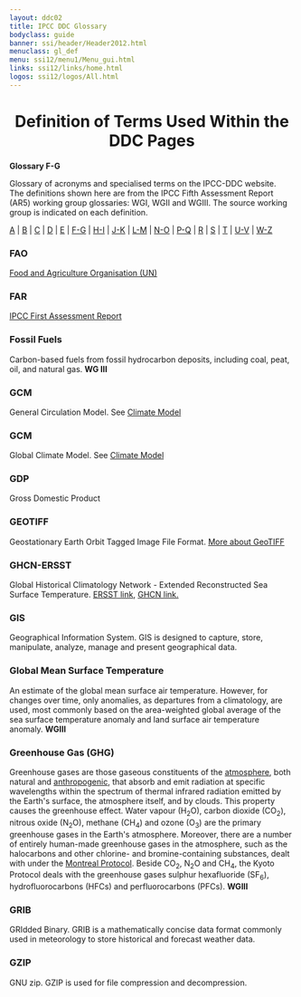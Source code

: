 ```yaml
---
layout: ddc02
title: IPCC DDC Glossary
bodyclass: guide
banner: ssi/header/Header2012.html
menuclass: gl_def
menu: ssi12/menu1/Menu_gui.html
links: ssi12/links/home.html
logos: ssi12/logos/All.html
---
```


<div id="content">

 <div id="pagetit">
   <h1 align="center">Definition of Terms Used Within the DDC Pages</h1>
 </div>
   <!-- End of Page Title Block -->
<p> <b>Glossary F-G</b></p>
<p> Glossary of acronyms and specialised terms on the IPCC-DDC website. <br> The definitions shown here are from the IPCC Fifth Assessment Report (AR5) working group glossaries: WGI, WGII and WGIII.  The source working group is indicated on each definition.
</p>
<p>
<a href="glossary_a.html">A</a>
| <a href="glossary_b.html">B</a>
| <a href="glossary_c.html">C</a>
| <a href="glossary_d.html">D</a>
| <a href="glossary_e.html">E</a>
| <a href="glossary_fg.html">F-G</a>
| <a href="glossary_hi.html">H-I</a>
| <a href="glossary_jk.html">J-K</a>
| <a href="glossary_lm.html">L-M</a>
| <a href="glossary_no.html">N-O</a>
| <a href="glossary_pq.html">P-Q</a>
| <a href="glossary_r.html">R</a>
| <a href="glossary_s.html">S</a>
| <a href="glossary_t.html">T</a>
| <a href="glossary_uv.html">U-V</a>
| <a href="glossary_wz.html">W-Z</a>

</p>

<a name="factSheet"></a>
<!-- <h3>Fact Sheet</h3><p>Need some text about fact sheets</p> -->
<a name="fao"></a>
<h3>FAO</h3><p><a href="http://www.fao.org/" target="_blank">Food and Agriculture Organisation (UN)</a></p>
<a name="far"></a>
<h3>FAR</h3><p><a href="http://www.ipcc.ch/publications_and_data/publications_and_data_reports.shtml#1" target="_blank">IPCC First Assessment Report </a></p>
<a name="fossilFuels"></a>
<h3>Fossil Fuels</h3><p>Carbon-based fuels from fossil hydrocarbon deposits, including coal, peat, oil, and natural gas. <b>WG III</b></p>
<a name="gcm"></a>
<h3>GCM</h3><p>General Circulation Model. See <a href="glossary_c.html#climateModel">Climate Model</a></p>
<h3>GCM</h3><p>Global Climate Model. See <a href="glossary_c.html#climateModel">Climate Model</a></p>
<a name="gdp"></a>
<h3>GDP</h3><p>Gross Domestic Product</p>
<a name="geotiff"></a>
<h3>GEOTIFF</h3><p>Geostationary Earth Orbit Tagged Image File Format. <a href="http://trac.osgeo.org/geotiff" target="_blank">More about GeoTIFF</a></p>
<a name="ghcnersst"></a>
<h3>GHCN-ERSST</h3><p>Global Historical Climatology Network - Extended Reconstructed Sea Surface Temperature.
<a href="https://www.ncdc.noaa.gov/data-access/marineocean-data/extended-reconstructed-sea-surface-temperature-ersst" target="_blank">ERSST link</a>, <a href="http://www.ncdc.noaa.gov/ghcnm/" target="_blank"> GHCN link.</a></p>
<a name="gis"></a>
<h3>GIS</h3><p>Geographical Information System. GIS is designed to capture, store, manipulate, analyze, manage and present geographical data.</p>
<a name="globalMeanSurfaceTemperature"></a>
<h3>Global Mean Surface Temperature</h3><p>An estimate of the global mean surface air temperature. However, for changes over time, only anomalies, as departures from a climatology, are used, most commonly based on the area-weighted global average of the sea surface temperature anomaly and land surface air temperature anomaly. <b>WGIII</b></p>
<a name="greenhouseGas"></a><a name="ghg"></a>
<h3>Greenhouse Gas (GHG)</h3><p>Greenhouse gases are those gaseous constituents of the <a href="glossary_a.html#atmosphere">atmosphere</a>, both natural and <a href="glossary_a.html#anthropogenic">anthropogenic</a>, that absorb and emit radiation at specific wavelengths within the spectrum of thermal infrared radiation emitted by the Earth's surface, the atmosphere itself, and by clouds. This property causes the greenhouse effect. Water vapour (H<sub>2</sub>O), carbon dioxide (CO<sub>2</sub>), nitrous oxide (N<sub>2</sub>O), methane (CH<sub>4</sub>) and ozone (O<sub>3</sub>) are the primary greenhouse gases in the Earth's atmosphere. Moreover, there are a number of entirely human-made greenhouse gases in the atmosphere, such as the halocarbons and other chlorine- and bromine-containing substances, dealt with under the <a href="glossary_lm.html#montrealProtocol">Montreal Protocol</a>. Beside CO<sub>2</sub>, N<sub>2</sub>O and CH<sub>4</sub>, the Kyoto Protocol deals with the greenhouse gases sulphur hexafluoride (SF<sub>6</sub>), hydrofluorocarbons (HFCs) and perfluorocarbons (PFCs). <b>WGIII</b></p>
<a name="grib"></a>
<h3>GRIB</h3><p>GRIdded Binary. GRIB is a mathematically concise data format commonly used in meteorology to store historical and forecast weather data.</p>
<a name="guidelines"></a>
<!--<h3>Guidelines</h3><p>Need some text about guidelines</p>-->
<a name="gzip"></a>
<h3>GZIP</h3><p>GNU zip. GZIP is used for file compression and decompression. </p>

 </div><!-- End demo -->

   
